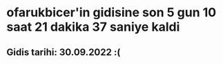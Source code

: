 # ofarukbicer'in gidisine son 5 gun 10 saat 21 dakika 37 saniye kaldi

## Gidis tarihi: 30.09.2022 :(
